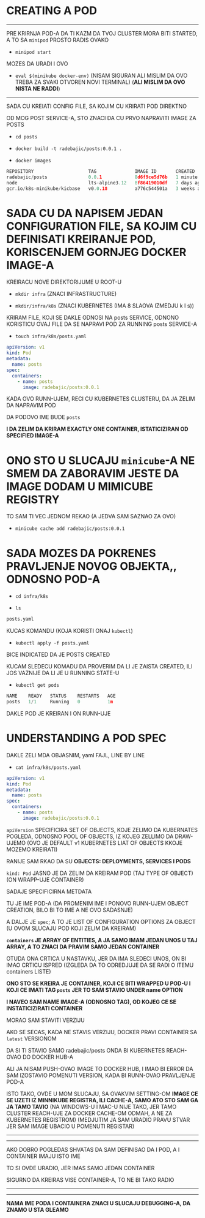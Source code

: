 # CREATING A POD

***

PRE KRIRNJA POD-A DA TI KAZM DA TVOJ CLUSTER MORA BITI STARTED, A TO SA `minipod` PROSTO RADIS OVAKO

- `minipod start`

MOZES DA URADI I OVO

- `eval $(minikube docker-env)` (NISAM SIGURAN ALI MISLIM DA OVO TREBA ZA SVAKI OTVOREN NOVI TERMINAL) (**ALI MISLIM DA OVO NISTA NE RADDI**)

***

SADA CU KREIATI CONFIG FILE, SA KOJIM CU KRIRATI POD DIREKTNO

OD MOG POST SERVICE-A, STO ZNACI DA CU PRVO NAPRAVITI IMAGE ZA POSTS

- `cd posts`

- `docker build -t radebajic/posts:0.0.1 .`
  
- `docker images`

```c
REPOSITORY                    TAG              IMAGE ID       CREATED        SIZE
radebajic/posts               0.0.1            8d6f9ce5d76b   1 minute ago   125MB
node                          lts-alpine3.12   8f86419010df   7 days ago     117MB
gcr.io/k8s-minikube/kicbase   v0.0.18          a776c544501a   3 weeks ago    1.08GB
```

# SADA CU DA NAPISEM JEDAN CONFIGURATION FILE, SA KOJIM CU DEFINISATI KREIRANJE POD, KORISCENJEM GORNJEG DOCKER IMAGE-A

KREIRACU NOVE DIREKTORIJUME U ROOT-U

- `mkdir infra` (ZNACI INFRASTRUCTURE)

- `mkdir/infra/k8s` (ZNACI KUBERNETES (IMA 8 SLAOVA IZMEDJU k I s))

KRIRAM FILE, KOJI SE DAKLE ODNOSI NA posts SERVICE, ODNONO KORISTICU OVAJ FILE DA SE NAPRAVI POD ZA RUNNING posts SERVICE-A

- `touch infra/k8s/posts.yaml`

```yaml
apiVersion: v1
kind: Pod
metadata:
  name: posts
spec:
  containers:
    - name: posts
      image: radebajic/posts:0.0.1
```

KADA OVO RUNN-UJEM, RECI CU KUBERNETES CLUSTERU, DA JA ZELIM DA NAPRAVIM POD

DA PODOVO IME BUDE `posts`

**I DA ZELIM DA KRIRAM EXACTLY ONE CONTAINER, ISTATICIZIRAN OD SPECIFIED IMAGE-A**

# ONO STO U SLUCAJU `minicube`-A NE SMEM DA ZABORAVIM JESTE DA IMAGE DODAM U MIMICUBE REGISTRY

TO SAM TI VEC JEDNOM REKAO (A JEDVA SAM SAZNAO ZA OVO)

- `minicube cache add radebajic/posts:0.0.1`

# SADA MOZES DA POKRENES PRAVLJENJE NOVOG OBJEKTA,, ODNOSNO POD-A

- `cd infra/k8s`

- `ls`

```bash
posts.yaml
```

KUCAS KOMANDU (KOJA KORISTI ONAJ `kubectl`)

- `kubectl apply -f posts.yaml`

BICE INDICATED DA JE POSTS CREATED

KUCAM SLEDECU KOMADU DA PROVERIM DA LI JE ZAISTA CREATED, ILI JOS VAZNIJE DA LI JE U RUNNING STATE-U

- `kubectl get pods`

```c
NAME    READY   STATUS    RESTARTS   AGE
posts   1/1     Running   0          1m

```

DAKLE POD JE KREIRAN I ON RUNN-UJE

# UNDERSTANDING A POD SPEC

DAKLE ZELI MDA OBJASNIM, yaml FAJL, LINE BY LINE

- `cat infra/k8s/posts.yaml`

```yaml
apiVersion: v1
kind: Pod
metadata:
  name: posts
spec:
  containers:
    - name: posts
      image: radebajic/posts:0.0.1

```

`apiVersion` SPECIFICIRA SET OF OBJECTS, KOJE ZELIMO DA KUBERNATES POGLEDA, ODNOSNO POOL OF OBJECTS, IZ KOJEG ZELLIMO DA DRAW-UJEMO (OVO JE DEFAULT v1 KUBERNETES LIAT OF OBJECTS KKOJE MOZEMO KREIRATI)

RANIJE SAM RKAO DA SU **OBJECTS: DEPLOYMENTS, SERVICES I PODS**

`kind: Pod` JASNO JE DA ZELIM DA KREIRAM POD (TAJ TYPE OF OBJECT) (ON WRAPP-UJE CONTAINER)

SADAJE SPECIFICIRNA METDATA

TU JE IME POD-A (DA PROMENIM IME I PONOVO RUNN-UJEM OBJECT CREATION, BILO BI TO IME A NE OVO SADASNJE)

A DALJE JE `spec`; A TO JE LIST OF CONFIGURATION OPTIONS ZA OBJECT (U OVOM SLUCAJU POD KOJI ZELIM DA KREIRAM)

**`containers` JE ARRAY OF ENTITIES, A JA SAMO IMAM JEDAN UNOS U TAJ ARRAY, A TO ZNACI DA PRAVIM SAMO JEDAN CONTAINER**

OTUDA ONA CRTICA U NASTAVKU, JER DA IMA SLEDECI UNOS, ON BI IMAO CRTICU ISPRED (IZGLEDA DA TO ODREDJUJE DA SE RADI O ITEMU containers LISTE)

**ONO STO SE KREIRA JE CONTAINER, KOJI CE BITI WRAPPED U POD-U I KOJI CE IMATI TAG `posts` JER TO SAM STAVIO UNDER name OPTION**

**I NAVEO SAM NAME IMAGE-A (ODNOSNO TAG), OD KOJEG CE SE INSTATICIZIRATI CONTAINER**

MORAO SAM STAVITI VERZIJU

AKO SE SECAS, KADA NE STAVIS VERZIJU, DOCKER PRAVI CONTAINER SA `latest` VERSIONOM

DA SI TI STAVIO SAMO radebajic/posts ONDA BI KUBERNETES REACH-OVAO DO DOCKER HUB-A

ALI JA NISAM PUSH-OVAO IMAGE TO DOCKER HUB, I IMAO BI ERROR DA SAM IZOSTAVIO POMENUTI VERSION, KADA BI RUNN-OVAO PRAVLJENJE POD-A

ISTO TAKO, OVDE U MOM SLUCAJU, SA OVAKVIM SETTING-OM **IMAGE CE SE UZETI IZ MINNIKUBE REGISTRA, ILI CACHE-A, SAMO ATO STO SAM GA JA TAMO TAVIO** (NA WINDOWS-U I MAC-U NIJE TAKO, JER TAMO CLUSTER REACH-UJE ZA DOCKER CACHE-OM ODMAH, A NE ZA KUBERNETES REGISTROM) (MEDJUTIM JA SAM URADIO PRAVU STVAR JER SAM IMAGE UBACIO U POMENUTI REGISTAR)

***
***

AKO DOBRO POGLEDAS SHVATAS DA SAM DEFINISAO DA I POD, A I CONTAINER IMAJU ISTO IME

TO SI OVDE URADIO, JER IMAS SAMO JEDAN CONTAINER

SIGURNO DA KREIRAS VISE CONTAINER-A, TO NE BI TAKO RADIO

***
***


**NAMA IME PODA I CONTAINERA ZNACI U SLUCAJU DEBUGGING-A, DA ZNAMO U STA GLEAMO**
